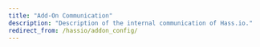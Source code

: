 ```yaml
---
title: "Add-On Communication"
description: "Description of the internal communication of Hass.io."
redirect_from: /hassio/addon_config/
---
```


<script>
window.location = 'https://developers.home-assistant.io/docs/en/hassio_addon_communication.html';
</script>